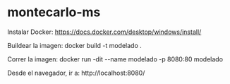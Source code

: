 # montecarlo-ms

Instalar Docker:
https://docs.docker.com/desktop/windows/install/

Buildear la imagen:
docker build -t modelado .

Correr la imagen:
docker run -dit --name modelado -p 8080:80 modelado

Desde el navegador, ir a:
http://localhost:8080/